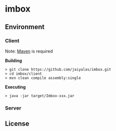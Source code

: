 # imbox

## Environment 

### Client

Note: [Maven](https://maven.apache.org/) is required

**Building**

    > git clone https://github.com/jaiyalas/imbox.git
    > cd imbox/client
    > mvn clean compile assembly:single

**Executing**

	> java -jar target/Imbox-xxx.jar

### Server



## License


